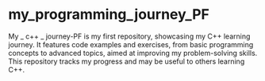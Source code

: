 # my_programming_journey_PF
My _ c++ _ journey-PF is my first repository, showcasing my C++ learning journey. It features code examples and exercises, from basic programming concepts to advanced topics, aimed at improving my problem-solving skills. This repository tracks my progress and may be useful to others learning C++.

